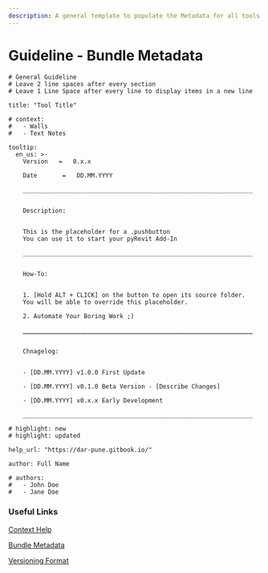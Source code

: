 ```yaml
---
description: A general template to populate the Metadata for all tools in the pyArch suite.
---
```


# Guideline - Bundle Metadata

<pre class="language-yaml"><code class="lang-yaml"># General Guideline
# Leave 2 line spaces after every section
# Leave 1 Line Space after every line to display items in a new line

title: "Tool Title"

# context:
#   - Walls
#   - Text Notes

tooltip:   
  en_us: >-
    Version   =   0.x.x
    
    Date       =   DD.MM.YYYY

    ________________________________________________________________
    
    
    Description:


    This is the placeholder for a .pushbutton
    You can use it to start your pyRevit Add-In

    ________________________________________________________________
    
    
    How-To:


    1. [Hold ALT + CLICK] on the button to open its source folder.
    You will be able to override this placeholder.

    2. Automate Your Boring Work ;)

<strong>    ________________________________________________________________
</strong>    
    
    Chnagelog:
    
    
    - [DD.MM.YYYY] v1.0.0 First Update

    - [DD.MM.YYYY] v0.1.0 Beta Version - [Describe Changes]

    - [DD.MM.YYYY] v0.x.x Early Development
    
    ________________________________________________________________

# highlight: new
# highlight: updated

help_url: "https://dar-pune.gitbook.io/"

author: Full Name

# authors:
#   - John Doe
#   - Jane Doe
</code></pre>

### Useful Links

[Context Help](https://pyrevitlabs.notion.site/Bundle-Context-630fa1f3611f4ee0aa15d290275e7ef3)&#x20;

[Bundle Metadata](https://pyrevitlabs.notion.site/Bundle-Metadata-9fa4911c14fa49c48e715421400f1427)

[Versioning Format](guideline-release-versioning.md)
